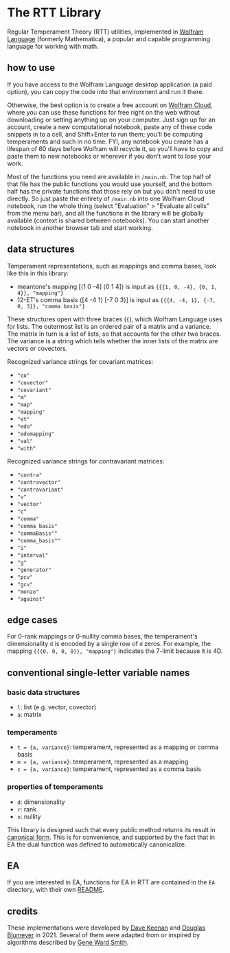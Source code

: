# The RTT Library

Regular Temperament Theory (RTT) utilities, implemented in [Wolfram Language](https://www.wolfram.com/language/) (formerly Mathematica), a popular and capable programming language for working with math. 

## how to use

If you have access to the Wolfram Language desktop application (a paid option), you can copy the code into that environment and run it there.

Otherwise, the best option is to create a free account on [Wolfram Cloud](https://www.wolframcloud.com), where you can use these functions for free right on the web without downloading or setting anything up on your computer. Just sign up for an account, create a new computational notebook, paste any of these code snippets in to a cell, and Shift+Enter to run them; you'll be computing temperaments and such in no time. FYI, any notebook you create has a lifespan of 60 days before Wolfram will recycle it, so you'll have to copy and paste them to new notebooks or wherever if you don't want to lose your work.

Most of the functions you need are available in `/main.nb`. The top half of that file has the public functions you would use yourself, and the bottom half has the private functions that those rely on but you don't need to use directly. So just paste the entirety of `/main.nb` into one Wolfram Cloud notebook, run the whole thing (select "Evaluation" > "Evaluate all cells" from the menu bar), and all the functions in the library will be globally available (context is shared between notebooks). You can start another notebook in another browser tab and start working.

## data structures

Temperament representations, such as mappings and comma bases, look like this in this library:

* meantone's mapping \[⟨1 0 -4] ⟨0 1 4]⟩ is input as `{{{1, 0, -4}, {0, 1, 4}}, "mapping"}`
* 12-ET's comma basis ⟨\[4 -4 1⟩ \[-7 0 3⟩] is input as `{{{4, -4, 1}, {-7, 0, 3}}, "comma basis"}`

These structures open with three braces (`{`), which Wolfram Language uses for lists. The outermost list is an ordered pair of a matrix and a variance. The matrix in turn is a list of lists, so that accounts for the other two braces. The variance is a string which tells whether the inner lists of the matrix are vectors or covectors.

Recognized variance strings for covariant matrices:
* `"co"`
* `"covector"`
* `"covariant"`
* `"m"`
* `"map"`
* `"mapping"`
* `"et"`
* `"edo"`
* `"edomapping"`
* `"val"`
* `"with"`

Recognized variance strings for contravariant matrices:
* `"contra"`
* `"contravector"`
* `"contravariant"`
* `"v"`
* `"vector"`
* `"c"`
* `"comma"`
* `"comma basis"`
* `"commaBasis""`
* `"comma_basis""`
* `"i"`
* `"interval"`
* `"g"`
* `"generator"`
* `"pcv"`
* `"gcv"`
* `"monzo"`
* `"against"`

## edge cases

For 0-rank mappings or 0-nullity comma bases, the temperament's dimensionality `d` is encoded by a single row of `d` zeros. For example, the mapping `{{{0, 0, 0, 0}}, "mapping"}` indicates the 7-limit because it is 4D. 

## conventional single-letter variable names

### basic data structures
* `l`: list (e.g. vector, covector)
* `a`: matrix

### temperaments
* `t = {a, variance}`: temperament, represented as a mapping or comma basis
* `m = {a, variance}`: temperament, represented as a mapping
* `c = {a, variance}`: temperament, represented as a comma basis

### properties of temperaments
* `d`: dimensionality
* `r`: rank
* `n`: nullity

This library is designed such that every public method returns its result in [canonical form](https://en.xen.wiki/w/canonical_form). This is for convenience, and supported by the fact that in EA the dual function was defined to automatically canonicalize.

## EA

If you are interested in EA, functions for EA in RTT are contained in the `EA` directory, with their own [README](https://github.com/cmloegcmluin/RTT/blob/main/EA/README.md).

## credits

These implementations were developed by [Dave Keenan](https://en.xen.wiki/w/Dave_Keenan) and [Douglas Blumeyer](https://en.xen.wiki/w/Douglas_Blumeyer) in 2021. Several of them were adapted from or inspired by algorithms described by [Gene Ward Smith](https://en.xen.wiki/w/Gene_Ward_Smith).
